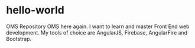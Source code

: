 # hello-world
OMS Repository
OMS here again. I want to learn and master Front End web development. My tools of choice are AngularJS, Firebase, AngularFire and Bootstrap.
